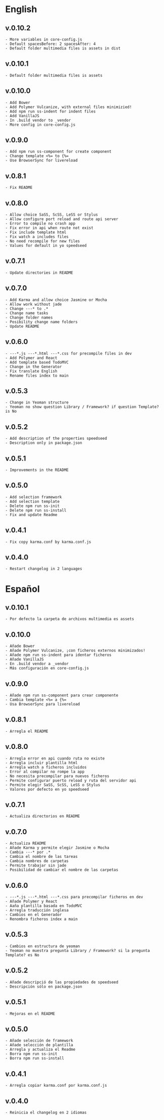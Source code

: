 # English
## v.0.10.2
    - More variables in core-config.js
    - Default spacesBefore: 2 spacesAfter: 4
    - Default folder multimedia files is assets in dist

## v.0.10.1
    - Default folder multimedia files is assets

## v.0.10.0
    - Add Bower
    - Add Polymer Vulcanize, with external files minimizied!
    - Add npm run ss-indent for indent files 
    - Add VanillaJS
    - In .build vendor to _vendor
    - More config in core-config.js

## v.0.9.0
    - Add npm run ss-component for create component
    - Change template <%= to {%=
    - Use BrowserSync for livereload

## v.0.8.1
    - Fix README

## v.0.8.0
    - Allow choice SaSS, ScSS, LeSS or Stylus
    - Allow configure port reload and route api server
    - Error to compile no crash app
    - Fix error in api when route not exist
    - Fix include template html
    - Fix watch a includes files
    - No need recompile for new files
    - Values for default in yo speedseed

## v.0.7.1
    - Update directories in README

## v.0.7.0
    - Add Karma and allow choice Jasmine or Mocha
    - Allow work without jade
    - Change ---* to .*
    - Change name tasks
    - Change folder names
    - Posibility change name folders
    - Update README

## v.0.6.0
    - ---*.js ---*.html ---*.css for precompile files in dev
    - Add Polymer and React
    - Add template based TodoMVC
    - Change in the Generator
    - Fix translate English
    - Rename files index to main

## v.0.5.3
    - Change in Yeoman structure
    - Yeoman no show question Library / Framework? if question Template? is No

## v.0.5.2
    - Add description of the properties speedseed
    - Description only in package.json

## v.0.5.1
    - Improvements in the README

## v.0.5.0
    - Add selection framework
    - Add selection template
    - Delete npm run ss-init
    - Delete npm run ss-install
    - Fix and update Readme

## v.0.4.1
    - Fix copy karma.conf by karma.conf.js

## v.0.4.0
    - Restart changelog in 2 languages

# Español
## v.0.10.1
    - Por defecto la carpeta de archivos multimedia es assets

## v.0.10.0
    - Añade Bower
    - Añade Polymer Vulcanize, ¡con ficheros externos minimizados!
    - Añade npm run ss-indent para identar ficheros
    - Añade VanillaJS
    - En .build vendor a _vendor
    - Más configuración en core-config.js

## v.0.9.0
    - Añade npm run ss-component para crear componente
    - Cambia template <%= a {%=
    - Usa BrowserSync para livereload

## v.0.8.1
    - Arregla el README

## v.0.8.0
    - Arregla error en api cuando ruta no existe
    - Arregla incluir plantilla html
    - Arregla watch a ficheros incluidos
    - Error al compilar no rompe la app
    - No necesita precompilar para nuevos ficheros
    - Permite configurar puerto reload y ruta del servidor api
    - Permite elegir SaSS, ScSS, LeSS o Stylus
    - Valores por defecto en yo speedseed

## v.0.7.1
    - Actualiza directorios en README

## v.0.7.0
    - Actualiza README
    - Añade Karma y permite elegir Jasmine o Mocha
    - Cambia ---* por .*
    - Cambia el nombre de las tareas
    - Cambia nombres de carpetas
    - Permite trabajar sin jade
    - Posibilidad de cambiar el nombre de las carpetas

## v.0.6.0
    - ---*.js ---*.html ---*.css para precompilar ficheros en dev
    - Añade Polymer y React
    - Aaña plantilla basada en TodoMVC
    - Arregla traducción inglesa
    - Cambios en el Generador
    - Renombra ficheros index a main

## v.0.5.3
    - Cambios en estructura de yeoman
    - Yeoman no muestra pregunta Library / Framework? si la pregunta Template? es No

## v.0.5.2
    - Añade descripció de las propiedades de speedseed
    - Descripción sólo en package.json

## v.0.5.1
    - Mejoras en el README

## v.0.5.0
    - Añade selección de framework
    - Añade selección de plantilla
    - Arregla y actualiza el Readme
    - Borra npm run ss-init
    - Borra npm run ss-install

## v.0.4.1
    - Arregla copiar karma.conf por karma.conf.js

## v.0.4.0
    - Reinicia el changelog en 2 idiomas